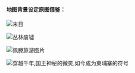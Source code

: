 #### 地图背景设定原图借鉴：

![末日](https://img.zcool.cn/community/014ba45dbf7a74a801209e1fc93143.jpg?x-oss-process=image/auto-orient,1/resize,m_lfit,w_1280,limit_1/sharpen,100/format,webp/quality,q_100)

![丛林废墟](https://img.zcool.cn/community/0128b75f73fa9311013e4584bfe1ba.jpg?x-oss-process=image/auto-orient,1/resize,m_lfit,w_1280,limit_1/sharpen,100/format,webp/quality,q_100)

![佩滕旅游图片](http://b2-q.mafengwo.net/s7/M00/66/7B/wKgB6lPDo9iAZ_zcAAFDm32nEvY49.jpeg)

![穿越千年,国王神秘的微笑,如今成为柬埔寨的符号](http://inews.gtimg.com/newsapp_bt/0/13051172327/1000)